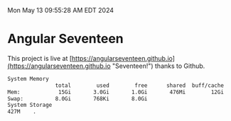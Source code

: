 Mon May 13 09:55:28 AM EDT 2024

# Angular Seventeen


This project is live at [https://angularseventeen.github.io](https://angularseventeen.github.io "Seventeen!") thanks to Github.

```bash
System Memory
               total        used        free      shared  buff/cache   available
Mem:            15Gi       3.0Gi       1.0Gi       476Mi        12Gi        12Gi
Swap:          8.0Gi       768Ki       8.0Gi
System Storage
427M	.
